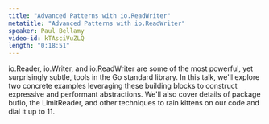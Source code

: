 ```yaml
---
title: "Advanced Patterns with io.ReadWriter"
metatitle: "Advanced Patterns with io.ReadWriter"
speaker: Paul Bellamy
video-id: kTAsciVuZLQ
length: "0:18:51"
---
```

io.Reader, io.Writer, and io.ReadWriter are some of the most powerful, yet surprisingly subtle, tools in the Go standard library. In this talk, we'll explore two concrete examples leveraging these building blocks to construct expressive and performant abstractions. We'll also cover details of package bufio, the LimitReader, and other techniques to rain kittens on our code and dial it up to 11.